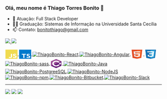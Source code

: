 ### Olá, meu nome é Thiago Torres Bonito 👋

- 🔭 Atuação: Full Stack Developer <br>
- 👨‍🎓 Graduação: Sistemas de Informação na Universidade Santa Cecília <br>
- 📫 Contato: bonitothiago@gmail.com
<div>
  <a href="https://github.com/ThiagoBonito">
  <img height="170em" src="https://github-readme-stats.vercel.app/api?username=ThiagoBonito&show_icons=true&theme=highcontrast&include_all_commits=true&count_private=true"/>
  <img height="170em" src="https://github-readme-stats.vercel.app/api/top-langs/?username=ThiagoBonito&layout=compact&langs_count=7&theme=highcontrast"/>
</div>
  <div style="display: inline_block"><br>
  <img align="center" alt="ThiagoBonito-Js" height="30" width="40" src="https://raw.githubusercontent.com/devicons/devicon/master/icons/javascript/javascript-plain.svg">
  <img align="center" alt="ThiagoBonito-Ts" height="30" width="40" src="https://raw.githubusercontent.com/devicons/devicon/master/icons/typescript/typescript-plain.svg">
  <img align="center" alt="ThiagoBonito-React" height="30" width="40" src="https://icongr.am/devicon/react-original-wordmark.svg?size=128&color=currentColor">
  <img align="center" alt="ThiagoBonito-Angular" height="30" width="40" src="https://icongr.am/devicon/angularjs-original.svg?size=128&color=currentColor">
  <img align="center" alt="ThiagoBonito-html" height="30" width="40" src="https://raw.githubusercontent.com/devicons/devicon/master/icons/html5/html5-original.svg">
  <img align="center" alt="ThiagoBonito-css" height="30" width="40" src="https://raw.githubusercontent.com/devicons/devicon/master/icons/css3/css3-original.svg">
  <img align="center" alt="ThiagoBonito-sass" height="30" width="40" src="https://icongr.am/devicon/sass-original.svg?size=128&color=currentColor">
  <img align="center" alt="ThiagoBonito-c#" height="30" width="40" src="https://raw.githubusercontent.com/devicons/devicon/master/icons/csharp/csharp-original.svg">
  <img align="center" alt="ThiagoBonito-Java" height="30" width="40" src="https://icongr.am/devicon/java-original-wordmark.svg?size=128&color=currentColor">
  <img align="center" alt="ThiagoBonito-PostgreeSQL" height="30" width="40" src="https://icongr.am/devicon/postgresql-original-wordmark.svg?size=128&color=currentColor">
  <img align="center" alt="ThiagoBonito-NodeJS" height="30" width="40" src="https://icongr.am/devicon/nodejs-original.svg?size=128&color=currentColor">
  <img align="center" alt="ThiagoBonito-npm" height="30" width="40" src="https://icongr.am/devicon/npm-original-wordmark.svg?size=128&color=currentColor">
  <img align="center" alt="ThiagoBonito-Bitbucket" height="30" width="40" src="https://icongr.am/devicon/bitbucket-original-wordmark.svg?size=128&color=currentColor">
  <img align="center" alt="ThiagoBonito-Slack" height="30" width="40" src="https://icongr.am/devicon/slack-original-wordmark.svg?size=128&color=currentColor">
</div>
  
<hr>
  
<div> 

  <a href="https://www.instagram.com/thiago_bonito.br/" target="_blank"><img src="https://img.shields.io/badge/-Instagram-%23E4405F?style=for-the-badge&logo=instagram&logoColor=white" target="_blank"></a>
  <a href = "mailto:bonitothiago@gmail.com"><img src="https://img.shields.io/badge/-Gmail-%23333?style=for-the-badge&logo=gmail&logoColor=white" target="_blank"></a>
  <a href="https://www.linkedin.com/in/thiago-bonito-1275181b0/" target="_blank"><img src="https://img.shields.io/badge/-LinkedIn-%230077B5?style=for-the-badge&logo=linkedin&logoColor=white" target="_blank"></a> 
</div>

